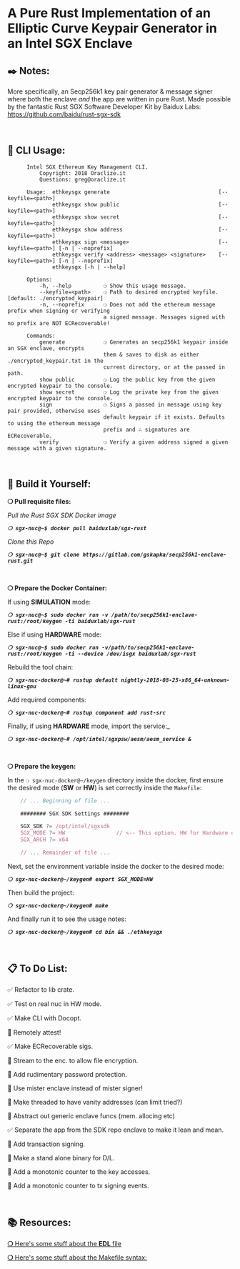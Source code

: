# __A Pure Rust Implementation of an Elliptic Curve Keypair Generator in an Intel SGX Enclave__

## __:black_nib: Notes:__

More specifically, an Secp256k1 key pair generator & message signer where both the enclave _and_ the app are written in pure Rust. Made possible by the fantastic Rust SGX Software Developer Kit by Baidux Labs:
https://github.com/baidu/rust-sgx-sdk

&nbsp;

## __:page_with_curl: CLI Usage:__

<!-- Can I link to the actual usage file here so it updates on changes? -->

```
      Intel SGX Ethereum Key Management CLI.
          Copyright: 2018 Oraclize.it
          Questions: greg@oraclize.it

      Usage:  ethkeysgx generate                                  [--keyfile=<path>]
              ethkeysgx show public                               [--keyfile=<path>]
              ethkeysgx show secret                               [--keyfile=<path>]
              ethkeysgx show address                              [--keyfile=<path>] 
              ethkeysgx sign <message>                            [--keyfile=<path>] [-n | --noprefix]
              ethkeysgx verify <address> <message> <signature>    [--keyfile=<path>] [-n | --noprefix]
              ethkeysgx [-h | --help]

      Options:
          -h, --help          ❍ Show this usage message.
          --keyfile=<path>    ❍ Path to desired encrypted keyfile. [default: ./encrypted_keypair]
          -n, --noprefix      ❍ Does not add the ethereum message prefix when signing or verifying 
                              a signed message. Messages signed with no prefix are NOT ECRecoverable!

      Commands:
          generate            ❍ Generates an secp256k1 keypair inside an SGX enclave, encrypts
                              them & saves to disk as either ./encrypted_keypair.txt in the
                              current directory, or at the passed in path.
          show public         ❍ Log the public key from the given encrypted keypair to the console.
          show secret         ❍ Log the private key from the given encrypted keypair to the console.
          sign                ❍ Signs a passed in message using key pair provided, otherwise uses
                              default keypair if it exists. Defaults to using the ethereum message
                              prefix and ∴ signatures are ECRecoverable.
          verify              ❍ Verify a given address signed a given message with a given signature.
```

&nbsp;

## __:wrench: Build it Yourself:__


__❍ Pull requisite files:__

_Pull the Rust SGX SDK Docker image_

_**`❍ sgx-nuc@~$ docker pull baiduxlab/sgx-rust`**_

_Clone this Repo_

_**`❍ sgx-nuc@~$ git clone https://gitlab.com/gskapka/secp256k1-enclave-rust.git`**_

&nbsp;

__**❍ Prepare the Docker Container:**__

If using __SIMULATION__ mode:

_**`❍ sgx-nuc@~$ sudo docker run -v /path/to/secp256k1-enclave-rust:/root/keygen -ti baiduxlab/sgx-rust`**_

Else if using __HARDWARE__ mode:

_**`❍ sgx-nuc@~$ sudo docker run -v/path/to/secp256k1-enclave-rust:/root/keygen -ti --device /dev/isgx baiduxlab/sgx-rust`**_

Rebuild the tool chain:

<!-- 
_**`❍ sgx-nuc-docker@~# rustup default nightly-2018-08-25-x86_64-unknown-linux-gnu`**_
-->

_**`❍ sgx-nuc-docker@~# rustup default nightly-2018-08-25-x86_64-unknown-linux-gnu`**_

Add required components:

_**`❍ sgx-nuc-docker@~# rustup component add rust-src`**_

Finally, if using __HARDWARE__ mode, import the service:_

_**`❍ sgx-nuc-docker@~# /opt/intel/sgxpsw/aesm/aesm_service &`**_

&nbsp;

__❍ Prepare the keygen:__

In the `❍ sgx-nuc-docker@~/keygen` directory inside the docker, first ensure the desired mode (__SW__ or __HW__) is set correctly inside the `Makefile`:

```javascript
    // ... Beginning of file ...

    ######## SGX SDK Settings ########

    SGX_SDK ?= /opt/intel/sgxsdk
    SGX_MODE ?= HW                // <-- This option. HW for Hardware or SW for software.
    SGX_ARCH ?= x64

    // ... Remainder of file ...
```

Next, set the environment variable inside the docker to the desired mode:

_**`❍ sgx-nuc-docker@~/keygen# export SGX_MODE=HW`**_

Then build the project:

_**`❍ sgx-nuc-docker@~/keygen# make`**_

And finally run it to see the usage notes:

_**`❍ sgx-nuc-docker@~/keygen# cd bin && ./ethkeysgx`**_

&nbsp;

## __:clipboard: To Do List:__

:white_check_mark: Refactor to lib crate.

:white_check_mark: Test on real nuc in HW mode.

:white_check_mark: Make CLI with Docopt.

:black_square_button: Remotely attest!

:white_check_mark: Make ECRecoverable sigs.

:black_square_button: Stream to the enc. to allow file encryption.

:black_square_button: Add rudimentary password protection.

:black_square_button: Use mister enclave instead of mister signer!

:black_square_button: Make threaded to have vanity addresses (can limit tried?)

:black_square_button: Abstract out generic enclave funcs (mem. allocing etc)

:white_check_mark: Separate the app from the SDK repo enclave to make it lean and mean.

:black_square_button: Add transaction signing.

:black_square_button: Make a stand alone binary for D/L.

:black_square_button: Add a monotonic counter to the key accesses.

:black_square_button: Add a monotonic counter to tx signing events.


&nbsp;

## __:books: Resources:__

[__❍__ Here's some stuff about the __EDL__ file](https://software.intel.com/en-us/documentation/intel-sgx-web-based-training/the-enclave-definition-language)

[__❍__ Here's some stuff about the Makefile syntax:](https://www3.nd.edu/~zxu2/acms60212-40212/Makefile.pdf)
